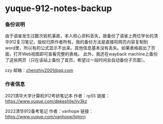 # yuque-912-notes-backup

### 备份说明
由于语雀发生过数次宕机事故，本人担心资料丢失，故备份了语雀上两位学长的清华912复习笔记，版权归原作者所有。我的备份方法是直接将网页内容复制到word里，所以有的公式显示不出来。其他信息基本没有丢失。如果表格超出了页面，打开Web视图即可查看完整的表格。
此外，我还在wayback machine上备份了这些网页（只在该站上备份了首页，希望过一段时间会自动备份子页面）。

czy 邮箱：chenzhiy2001@qq.com


### 作者信息
2021清华大学计算机912考研笔记本 作者：rp55 链接：https://www.yuque.com/dekeshile/iiy3kz

2022清华912备考笔记 作者：vanhope 链接：https://www.yuque.com/vanhope/tqtnrn

